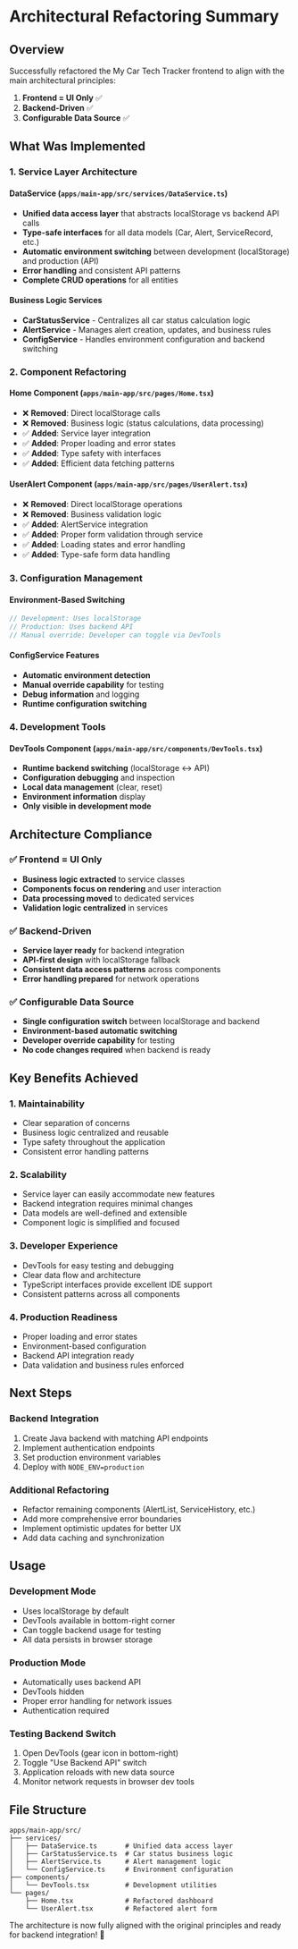 # Architectural Refactoring Summary

## Overview

Successfully refactored the My Car Tech Tracker frontend to align with the main architectural principles:

1. **Frontend = UI Only** ✅
2. **Backend-Driven** ✅ 
3. **Configurable Data Source** ✅

## What Was Implemented

### 1. Service Layer Architecture

#### DataService (`apps/main-app/src/services/DataService.ts`)
- **Unified data access layer** that abstracts localStorage vs backend API calls
- **Type-safe interfaces** for all data models (Car, Alert, ServiceRecord, etc.)
- **Automatic environment switching** between development (localStorage) and production (API)
- **Error handling** and consistent API patterns
- **Complete CRUD operations** for all entities

#### Business Logic Services
- **CarStatusService** - Centralizes all car status calculation logic
- **AlertService** - Manages alert creation, updates, and business rules
- **ConfigService** - Handles environment configuration and backend switching

### 2. Component Refactoring

#### Home Component (`apps/main-app/src/pages/Home.tsx`)
- ❌ **Removed**: Direct localStorage calls
- ❌ **Removed**: Business logic (status calculations, data processing)
- ✅ **Added**: Service layer integration
- ✅ **Added**: Proper loading and error states
- ✅ **Added**: Type safety with interfaces
- ✅ **Added**: Efficient data fetching patterns

#### UserAlert Component (`apps/main-app/src/pages/UserAlert.tsx`)
- ❌ **Removed**: Direct localStorage operations
- ❌ **Removed**: Business validation logic
- ✅ **Added**: AlertService integration
- ✅ **Added**: Proper form validation through service
- ✅ **Added**: Loading states and error handling
- ✅ **Added**: Type-safe form data handling

### 3. Configuration Management

#### Environment-Based Switching
```typescript
// Development: Uses localStorage
// Production: Uses backend API
// Manual override: Developer can toggle via DevTools
```

#### ConfigService Features
- **Automatic environment detection**
- **Manual override capability** for testing
- **Debug information** and logging
- **Runtime configuration switching**

### 4. Development Tools

#### DevTools Component (`apps/main-app/src/components/DevTools.tsx`)
- **Runtime backend switching** (localStorage ↔ API)
- **Configuration debugging** and inspection
- **Local data management** (clear, reset)
- **Environment information** display
- **Only visible in development mode**

## Architecture Compliance

### ✅ Frontend = UI Only
- **Business logic extracted** to service classes
- **Components focus on rendering** and user interaction
- **Data processing moved** to dedicated services
- **Validation logic centralized** in services

### ✅ Backend-Driven
- **Service layer ready** for backend integration
- **API-first design** with localStorage fallback
- **Consistent data access patterns** across components
- **Error handling prepared** for network operations

### ✅ Configurable Data Source
- **Single configuration switch** between localStorage and backend
- **Environment-based automatic switching**
- **Developer override capability** for testing
- **No code changes required** when backend is ready

## Key Benefits Achieved

### 1. **Maintainability**
- Clear separation of concerns
- Business logic centralized and reusable
- Type safety throughout the application
- Consistent error handling patterns

### 2. **Scalability**
- Service layer can easily accommodate new features
- Backend integration requires minimal changes
- Data models are well-defined and extensible
- Component logic is simplified and focused

### 3. **Developer Experience**
- DevTools for easy testing and debugging
- Clear data flow and architecture
- TypeScript interfaces provide excellent IDE support
- Consistent patterns across all components

### 4. **Production Readiness**
- Proper loading and error states
- Environment-based configuration
- Backend API integration ready
- Data validation and business rules enforced

## Next Steps

### Backend Integration
1. Create Java backend with matching API endpoints
2. Implement authentication endpoints
3. Set production environment variables
4. Deploy with `NODE_ENV=production`

### Additional Refactoring
- Refactor remaining components (AlertList, ServiceHistory, etc.)
- Add more comprehensive error boundaries
- Implement optimistic updates for better UX
- Add data caching and synchronization

## Usage

### Development Mode
- Uses localStorage by default
- DevTools available in bottom-right corner
- Can toggle backend usage for testing
- All data persists in browser storage

### Production Mode
- Automatically uses backend API
- DevTools hidden
- Proper error handling for network issues
- Authentication required

### Testing Backend Switch
1. Open DevTools (gear icon in bottom-right)
2. Toggle "Use Backend API" switch
3. Application reloads with new data source
4. Monitor network requests in browser dev tools

## File Structure

```
apps/main-app/src/
├── services/
│   ├── DataService.ts       # Unified data access layer
│   ├── CarStatusService.ts  # Car status business logic
│   ├── AlertService.ts      # Alert management logic
│   └── ConfigService.ts     # Environment configuration
├── components/
│   └── DevTools.tsx         # Development utilities
└── pages/
    ├── Home.tsx             # Refactored dashboard
    └── UserAlert.tsx        # Refactored alert form
```

The architecture is now fully aligned with the original principles and ready for backend integration! 🚀
